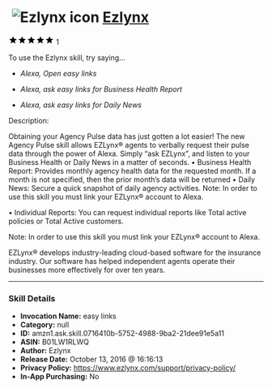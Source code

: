 # &nbsp;<img src="skill_icon" alt="Ezlynx icon" width="36"> [Ezlynx](http://alexa.amazon.com/#skills/amzn1.ask.skill.0716410b-5752-4988-9ba2-21dee91e5a11)
![5 stars](../../images/ic_star_black_18dp_1x.png)![5 stars](../../images/ic_star_black_18dp_1x.png)![5 stars](../../images/ic_star_black_18dp_1x.png)![5 stars](../../images/ic_star_black_18dp_1x.png)![5 stars](../../images/ic_star_black_18dp_1x.png) 1

To use the Ezlynx skill, try saying...

* *Alexa, Open easy links*

* *Alexa, ask easy links for Business Health Report*

* *Alexa, ask easy links for Daily News*

Description:

Obtaining your Agency Pulse data has just gotten a lot easier! The new Agency Pulse skill allows EZLynx®  agents to verbally request their pulse data through the power of Alexa. Simply “ask EZLynx”, and listen to your Business Health or Daily News in a matter of seconds.
•	Business Health Report: Provides monthly agency health data for the requested month. If a month is not specified, then the prior month’s data will be returned
•	Daily News: Secure a quick snapshot of daily agency activities.
Note: In order to use this skill you must link your EZLynx®  account to Alexa.

•	Individual Reports: You can request individual reports like Total active policies or Total Active customers.

Note: In order to use this skill you must link your EZLynx®  account to Alexa.

EZLynx® develops industry-leading cloud-based software for the insurance industry. Our software has helped independent agents operate their businesses more effectively for over ten years.

***

### Skill Details

* **Invocation Name:** easy links
* **Category:** null
* **ID:** amzn1.ask.skill.0716410b-5752-4988-9ba2-21dee91e5a11
* **ASIN:** B01LW1RLWQ
* **Author:** Ezlynx
* **Release Date:** October 13, 2016 @ 16:16:13
* **Privacy Policy:** https://www.ezlynx.com/support/privacy-policy/
* **In-App Purchasing:** No
